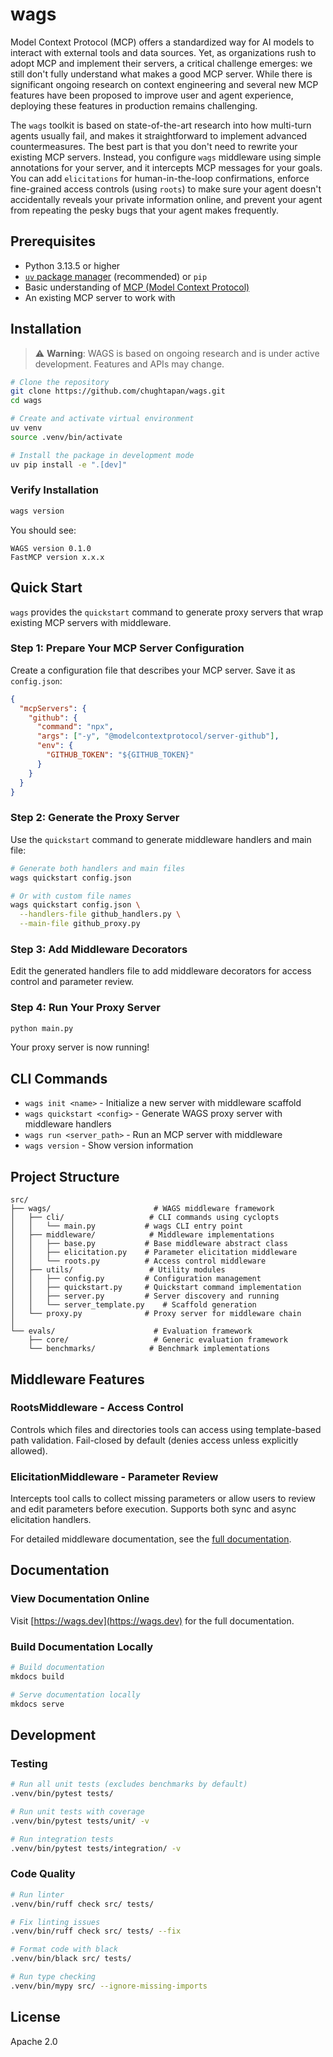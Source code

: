# wags

Model Context Protocol (MCP) offers a standardized way for AI models to interact with external tools and data sources. Yet, as organizations rush to adopt MCP and implement their servers, a critical challenge emerges: we still don't fully understand what makes a good MCP server. While there is significant ongoing research on context engineering and several new MCP features have been proposed to improve user and agent experience, deploying these features in production remains challenging.

The `wags` toolkit is based on state-of-the-art research into how multi-turn agents usually fail, and makes it straightforward to implement advanced countermeasures. The best part is that you don't need to rewrite your existing MCP servers. Instead, you configure `wags` middleware using simple annotations for your server, and it intercepts MCP messages for your goals. You can add `elicitations` for human-in-the-loop confirmations, enforce fine-grained access controls (using `roots`) to make sure your agent doesn't accidentally reveals your private information online, and prevent your agent from repeating the pesky bugs that your agent makes frequently.

## Prerequisites

- Python 3.13.5 or higher
- [`uv` package manager](https://docs.astral.sh/uv/getting-started/installation/) (recommended) or `pip`
- Basic understanding of [MCP (Model Context Protocol)](https://modelcontextprotocol.io/introduction)
- An existing MCP server to work with

## Installation

> ⚠️ **Warning**: WAGS is based on ongoing research and is under active development. Features and APIs may change.

```bash
# Clone the repository
git clone https://github.com/chughtapan/wags.git
cd wags

# Create and activate virtual environment
uv venv
source .venv/bin/activate

# Install the package in development mode
uv pip install -e ".[dev]"
```

### Verify Installation

```bash
wags version
```

You should see:
```
WAGS version 0.1.0
FastMCP version x.x.x
```

## Quick Start

`wags` provides the `quickstart` command to generate proxy servers that wrap existing MCP servers with middleware.

### Step 1: Prepare Your MCP Server Configuration

Create a configuration file that describes your MCP server. Save it as `config.json`:

```json
{
  "mcpServers": {
    "github": {
      "command": "npx",
      "args": ["-y", "@modelcontextprotocol/server-github"],
      "env": {
        "GITHUB_TOKEN": "${GITHUB_TOKEN}"
      }
    }
  }
}
```

### Step 2: Generate the Proxy Server

Use the `quickstart` command to generate middleware handlers and main file:

```bash
# Generate both handlers and main files
wags quickstart config.json

# Or with custom file names
wags quickstart config.json \
  --handlers-file github_handlers.py \
  --main-file github_proxy.py
```

### Step 3: Add Middleware Decorators

Edit the generated handlers file to add middleware decorators for access control and parameter review.

### Step 4: Run Your Proxy Server

```bash
python main.py 
```

Your proxy server is now running!

## CLI Commands

- `wags init <name>` - Initialize a new server with middleware scaffold
- `wags quickstart <config>` - Generate WAGS proxy server with middleware handlers
- `wags run <server_path>` - Run an MCP server with middleware
- `wags version` - Show version information

## Project Structure

```
src/
├── wags/                       # WAGS middleware framework
│   ├── cli/                   # CLI commands using cyclopts
│   │   └── main.py           # wags CLI entry point
│   ├── middleware/            # Middleware implementations
│   │   ├── base.py           # Base middleware abstract class
│   │   ├── elicitation.py    # Parameter elicitation middleware
│   │   └── roots.py          # Access control middleware
│   ├── utils/                 # Utility modules
│   │   ├── config.py         # Configuration management
│   │   ├── quickstart.py     # Quickstart command implementation
│   │   ├── server.py         # Server discovery and running
│   │   └── server_template.py    # Scaffold generation
│   └── proxy.py              # Proxy server for middleware chain
│
└── evals/                      # Evaluation framework
    ├── core/                   # Generic evaluation framework
    └── benchmarks/            # Benchmark implementations
```

## Middleware Features

### RootsMiddleware - Access Control
Controls which files and directories tools can access using template-based path validation. Fail-closed by default (denies access unless explicitly allowed).

### ElicitationMiddleware - Parameter Review  
Intercepts tool calls to collect missing parameters or allow users to review and edit parameters before execution. Supports both sync and async elicitation handlers.

For detailed middleware documentation, see the [full documentation](https://wags.dev).

## Documentation

### View Documentation Online
Visit [https://wags.dev](https://wags.dev) for the full documentation.

### Build Documentation Locally
```bash
# Build documentation
mkdocs build

# Serve documentation locally
mkdocs serve
```

## Development

### Testing
```bash
# Run all unit tests (excludes benchmarks by default)
.venv/bin/pytest tests/

# Run unit tests with coverage
.venv/bin/pytest tests/unit/ -v

# Run integration tests
.venv/bin/pytest tests/integration/ -v
```

### Code Quality
```bash
# Run linter
.venv/bin/ruff check src/ tests/

# Fix linting issues
.venv/bin/ruff check src/ tests/ --fix

# Format code with black
.venv/bin/black src/ tests/

# Run type checking
.venv/bin/mypy src/ --ignore-missing-imports
```

## License

Apache 2.0